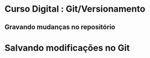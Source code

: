 # Curso Digital : Git/Versionamento

## Gravando mudanças no repositório

# Salvando modificações no Git